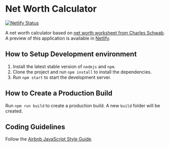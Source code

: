 # Net Worth Calculator

[![Netlify Status](https://api.netlify.com/api/v1/badges/7165fc0c-28d9-424c-8e0f-2c9b7c7e8005/deploy-status)](https://app.netlify.com/sites/happy-curran-afee9b/deploys)

A net worth calculator based on [net worth worksheet from Charles Schwab](https://www.schwabmoneywise.com/public/file/P-4038856/Net-Worth-Worksheet.pdf). A preview of this application is available in [Netlify](https://happy-curran-afee9b.netlify.app/).


## How to Setup Development environment

1. Install the latest stable version of `nodejs` and `npm`. 
2. Clone the project and run `npm install` to install the dependencies.
3. Run `npm start` to start the development server.


## How to Create a Production Build

Run `npm run build` to create a production build. A new `build` folder will be created.


## Coding Guidelines

Follow the [Airbnb JavaScript Style Guide](https://github.com/airbnb/javascript).
